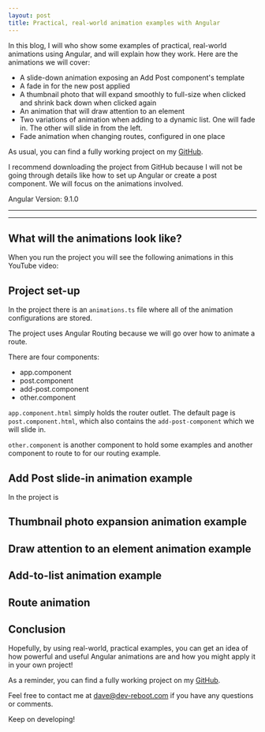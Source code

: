 ```yaml
---
layout: post
title: Practical, real-world animation examples with Angular
---
```


In this blog, I will who show some examples of practical, real-world animations using Angular, and will explain how they work.   Here are the animations we will cover: 
- A slide-down animation exposing an Add Post component's template
- A fade in for the new post applied
- A thumbnail photo that will expand smoothly to full-size when clicked and shrink back down when clicked again
- An animation that will draw attention to an element
- Two variations of animation when adding to a dynamic list.  One will fade in.  The other will slide in from the left. 
- Fade animation when changing routes, configured in one place

As usual, you can find a fully working project on my [GitHub](https://github.com/DaveStaudenmaier/animations).

I recommend downloading the project from GitHub because I will not be going through details like how to set up Angular or create a post component.   We will focus on the animations involved.  

Angular Version: 9.1.0

----
****

## What will the animations look like?

When you run the project you will see the following animations in this YouTube video:


## Project set-up

In the project there is an `animations.ts` file where all of the animation configurations are stored.  

The project uses Angular Routing because we will go over how to animate a route. 

There are four components:
- app.component
- post.component
- add-post.component
- other.component

`app.component.html` simply holds the router outlet.  The default page is `post.component.html`, which also contains the `add-post-component` which we will slide in.  

`other.component` is another component to hold some examples and another component to route to for our routing example.

## Add Post slide-in animation example

In the project is 
## Thumbnail photo expansion animation example

## Draw attention to an element animation example

## Add-to-list animation example

## Route animation

## Conclusion

Hopefully, by using real-world, practical examples, you can get an idea of how powerful and useful Angular animations are and how you might apply it in your own project!

As a reminder, you can find a fully working project on my [GitHub](https://github.com/DaveStaudenmaier/animations).

Feel free to contact me at [dave@dev-reboot.com](mailto:dave@dev-reboot.com) if you have any questions or comments. 

Keep on developing!

